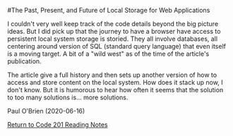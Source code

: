 #The Past, Present, and Future of Local Storage for Web Applications

I couldn't very well keep track of the code details beyond the big picture ideas.  But I did pick up that the journey to have a browser have access to persistent local system storage is storied. They all involve databases, all centering around version of SQL (standard query language) that even itself is a moving target. A bit of a "wild west" as of the time of the article's publication.

The article give a full history and then sets up another version of how to access and store content on the local system. How does it stack up now, I don't know. But it is humorous to hear how often it seems that the solution to too many solutions is... more solutions.

Paul O'Brien (2020-06-16)

[Return to Code 201 Reading Notes](https://pvobrien.github.io/reading-notes/)
